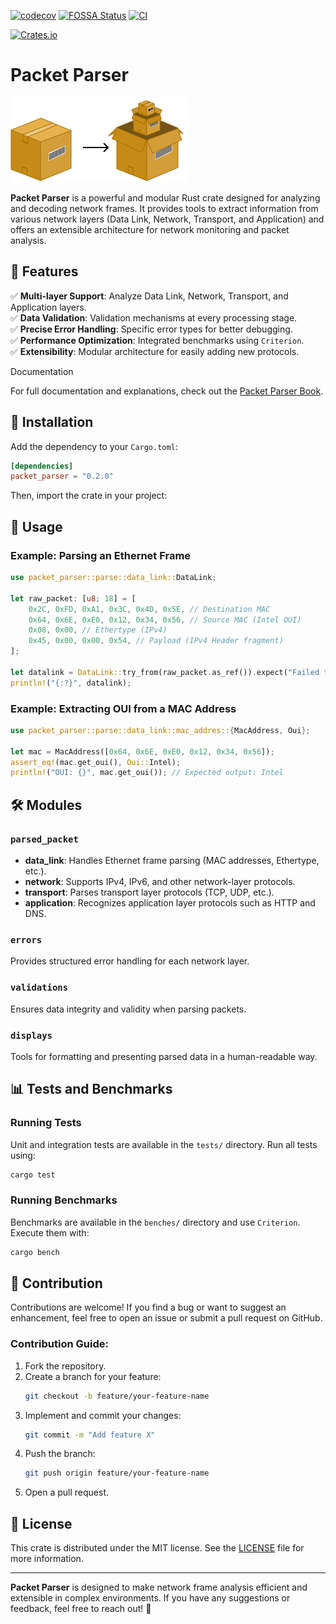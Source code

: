 [![codecov](https://codecov.io/gh/Akmot9/Packet-parser/graph/badge.svg?token=5YpEN9abhE)](https://codecov.io/gh/Akmot9/Packet-parser)
[![FOSSA Status](https://app.fossa.com/api/projects/git%2Bgithub.com%2FAkmot9%2FPacket-parser.svg?type=shield&issueType=security)](https://app.fossa.com/projects/git%2Bgithub.com%2FAkmot9%2FPacket-parser?ref=badge_shield&issueType=security)
[![CI](https://github.com/Akmot9/Packet-parser/actions/workflows/ci.yml/badge.svg)](https://github.com/Akmot9/Packet-parser/actions/workflows/ci.yml)

[![Crates.io](https://img.shields.io/crates/v/Packet-parser.svg)](https://crates.io/crates/packet_parser)

# Packet Parser

![Images](images/packet_parser.png)

**Packet Parser** is a powerful and modular Rust crate designed for analyzing and decoding network frames. It provides tools to extract information from various network layers (Data Link, Network, Transport, and Application) and offers an extensible architecture for network monitoring and packet analysis.

## 📌 Features

✅ **Multi-layer Support**: Analyze Data Link, Network, Transport, and Application layers.  
✅ **Data Validation**: Validation mechanisms at every processing stage.  
✅ **Precise Error Handling**: Specific error types for better debugging.  
✅ **Performance Optimization**: Integrated benchmarks using `Criterion`.  
✅ **Extensibility**: Modular architecture for easily adding new protocols.  

Documentation

For full documentation and explanations, check out the [Packet Parser Book](https://akmot9.github.io/packet-parser-book/).


## 🚀 Installation

Add the dependency to your `Cargo.toml`:

```toml
[dependencies]
packet_parser = "0.2.0"
```

Then, import the crate in your project:


## 🔧 Usage

### Example: Parsing an Ethernet Frame

```rust
use packet_parser::parse::data_link::DataLink;

let raw_packet: [u8; 18] = [
    0x2C, 0xFD, 0xA1, 0x3C, 0x4D, 0x5E, // Destination MAC
    0x64, 0x6E, 0xE0, 0x12, 0x34, 0x56, // Source MAC (Intel OUI)
    0x08, 0x00, // Ethertype (IPv4)
    0x45, 0x00, 0x00, 0x54, // Payload (IPv4 Header fragment)
];

let datalink = DataLink::try_from(raw_packet.as_ref()).expect("Failed to parse valid packet");
println!("{:?}", datalink);
```

### Example: Extracting OUI from a MAC Address

```rust
use packet_parser::parse::data_link::mac_addres::{MacAddress, Oui};

let mac = MacAddress([0x64, 0x6E, 0xE0, 0x12, 0x34, 0x56]);
assert_eq!(mac.get_oui(), Oui::Intel);
println!("OUI: {}", mac.get_oui()); // Expected output: Intel
```

## 🛠 Modules

### `parsed_packet`
- **data_link**: Handles Ethernet frame parsing (MAC addresses, Ethertype, etc.).
- **network**: Supports IPv4, IPv6, and other network-layer protocols.
- **transport**: Parses transport layer protocols (TCP, UDP, etc.).
- **application**: Recognizes application layer protocols such as HTTP and DNS.

### `errors`
Provides structured error handling for each network layer.

### `validations`
Ensures data integrity and validity when parsing packets.

### `displays`
Tools for formatting and presenting parsed data in a human-readable way.

## 📊 Tests and Benchmarks

### Running Tests
Unit and integration tests are available in the `tests/` directory. Run all tests using:

```bash
cargo test
```

### Running Benchmarks
Benchmarks are available in the `benches/` directory and use `Criterion`. Execute them with:

```bash
cargo bench
```

## 🤝 Contribution

Contributions are welcome! If you find a bug or want to suggest an enhancement, feel free to open an issue or submit a pull request on GitHub.

### Contribution Guide:
1. Fork the repository.
2. Create a branch for your feature:  
   ```bash
   git checkout -b feature/your-feature-name
   ```
3. Implement and commit your changes:  
   ```bash
   git commit -m "Add feature X"
   ```
4. Push the branch:  
   ```bash
   git push origin feature/your-feature-name
   ```
5. Open a pull request.

## 📜 License

This crate is distributed under the MIT license. See the [LICENSE](LICENSE) file for more information.

---

**Packet Parser** is designed to make network frame analysis efficient and extensible in complex environments. If you have any suggestions or feedback, feel free to reach out! 🚀


